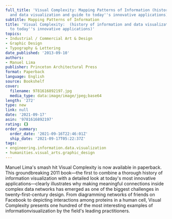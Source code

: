 ```yaml
---
full_title: 'Visual Complexity: Mapping Patterns of Information (history of information
  and data visualization and guide to today''s innovative applications)'
subtitle: Mapping Patterns of Information
title: 'Visual Complexity:  (history of information and data visualization and guide
  to today''s innovative applications)'
topics:
- Industrial / Commercial Art & Design
- Graphic Design
- Typography & Lettering
date_published: '2013-09-10'
authors:
- Manuel Lima
publisher: Princeton Architectural Press
format: Paperback
language: English
source: Bookshelf
cover:
  filename: 9781616892197.jpg
  media_type: data:image/image/jpeg;base64
length: '272'
type: new
link: null
date: '2021-09-17'
asin: '9781616892197'
rating: {}
order_summary:
  order_date: '2021-09-16T22:46:01Z'
  ship_date: '2021-09-17T05:22:37Z'
tags:
- engineering.information.data.visualization
- humanities.visual_arts.graphic_design
---
```

Manuel Lima's smash hit Visual Complexity is now available in paperback. This groundbreaking 2011 book—the first to combine a thorough history of information visualization with a detailed look at today's most innovative applications—clearly illustrates why making meaningful connections inside complex data networks has emerged as one of the biggest challenges in twenty-first-century design. From diagramming networks of friends on Facebook to depicting interactions among proteins in a human cell, Visual Complexity presents one hundred of the most interesting examples of informationvisualization by the field's leading practitioners.

